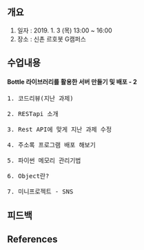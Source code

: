 ## 개요
1. 일자 : 2019. 1. 3 (목) 13:00 ~ 16:00
2. 장소 : 신촌 르호봇 G캠퍼스

## 수업내용
#### Bottle 라이브러리를 활용한 서버 만들기 및 배포 - 2
<pre>
1. 코드리뷰(지난 과제)

2. RESTapi 소개

3. Rest API에 맞게 지난 과제 수정

4. 주소록 프로그램 배포 해보기

5. 파이썬 메모리 관리기법

6. Object란?

7. 미니프로젝트 - SNS
</pre>
## 피드백

## References